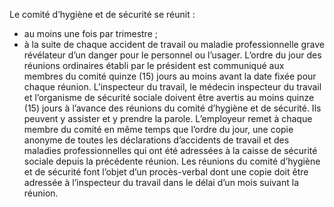 Le comité d’hygiène et de sécurité se réunit :
- au moins une fois par trimestre ;
- à la suite de chaque accident de travail ou maladie professionnelle grave révélateur d’un danger pour le personnel ou l’usager.
L’ordre du jour des réunions ordinaires établi par le président est communiqué aux membres du comité quinze (15) jours au moins avant la date fixée pour chaque réunion.
L’inspecteur du travail, le médecin inspecteur du travail et l’organisme de sécurité sociale doivent être avertis au moins quinze (15) jours à l’avance des réunions du comité d’hygiène et de sécurité. Ils peuvent y assister et y prendre la parole.
L’employeur remet à chaque membre du comité en même temps que l’ordre du jour, une copie anonyme de toutes les déclarations d’accidents de travail et des maladies professionnelles qui ont été adressées à la caisse de sécurité sociale depuis la précédente réunion.
Les réunions du comité d’hygiène et de sécurité font l’objet d’un procès-verbal dont une copie doit être adressée à l’inspecteur du travail dans le délai d’un mois suivant la réunion.